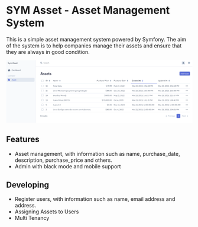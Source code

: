# SYM Asset - Asset Management System

This is a simple asset management system powered by Symfony. The aim of the system is to help companies manage their assets and ensure that they are always in good condition.

![Asset Screen](/screenshot.png)

## Features

- Asset management, with information such as name, purchase_date, description, purchase_price and others.
- Admin with black mode and mobile support 


## Developing

- Register users, with information such as name, email address and address.
- Assigning Assets to Users
- Multi Tenancy







<!--

## Instalação

### Para instalar o sistema, siga os seguintes passos:

    ```bash
    git clone https://github.com/onovaes/sym_patrimonio.git

    ```

### Instale as dependências:

    ```bash
    composer install
    
    ```

 

### Configure o banco de dados no arquivo .env:

DATABASE_URL=postgres://usuario:senha@localhost:5432/nome_do_banco

Crie o banco de dados:

python

php bin/console doctrine:database:create

Execute as migrações:

python

php bin/console doctrine:migrations:migrate

Inicie o servidor:

python

    php bin/console server:run

Uso

Para usar o sistema, basta acessá-lo pelo navegador:

javascript

http://localhost:8000/

Será exibida a tela de login. Use o e-mail e senha de um usuário cadastrado para acessar o sistema.
Contribuição

Contribuições são bem-vindas! Sinta-se à vontade para criar um pull request ou reportar um problema.
Licença

Este sistema é distribuído sob a licença MIT. Veja o arquivo LICENSE para mais detalhes.

-->